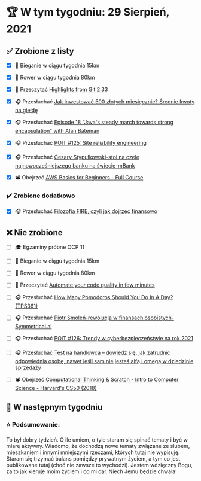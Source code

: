 # 🏆 W tym tygodniu: 29 Sierpień, 2021


## ✅ Zrobione z listy
- [x] 🏃 Bieganie w ciągu tygodnia 15km
- [x] 🚴 Rower w ciągu tygodnia 80km
- [x] 📗 Przeczytać [Highlights from Git 2.33](https://github.blog/2021-08-16-highlights-from-git-2-33/) 
- [x] 🎧 Przesłuchać [Jak inwestować 500 złotych miesięcznie? Średnie kwoty na giełdę](https://inwestomat.eu/jak-inwestowac-500-zlotych-miesiecznie/)
- [x] 🎧 Przesłuchać [Episode 18 “Java's steady march towards strong encapsulation” with Alan Bateman](https://inside.java/2021/06/29/podcast-018/)
- [x] 🎧 Przesłuchać [POIT #125: Site reliability engineering](https://porozmawiajmyoit.pl/poit-125-site-reliability-engineering/)
- [x] 🎧 Przesłuchać [Cezary Stypułkowski-stoi na czele najnowocześniejszego banku na świecie-mBank](https://zaprojektujswojezycie.pl/cezary-stypulkowski-stoi-na-czele-najnowoczesniejszego-banku-na-swiecie-mbank/)
- [x] 📽️ Obejrzeć [AWS Basics for Beginners - Full Course](https://youtu.be/ulprqHHWlng)


### ✔️ Zrobione dodatkowo
- [x] 🎧 Przesłuchać [Filozofia FIRE, czyli jak dojrzeć finansowo](https://inwestomat.eu/filozofia-fire-czyli-jak-dojrzec-finansowo/)


## ❌ Nie zrobione
- [ ] 🎓 Egzaminy próbne OCP 11
- [ ] 🏃 Bieganie w ciągu tygodnia 15km
- [ ] 🚴 Rower w ciągu tygodnia 80km
- [ ] 📗 Przeczytać [Automate your code quality in few minutes](https://unknownexception.eu/automate-your-code-quality?) 
- [ ] 🎧 Przesłuchać [How Many Pomodoros Should You Do In A Day? (TPS361)](https://www.asianefficiency.com/podcasts/how-many-pomodoros/)
- [ ] 🎧 Przesłuchać [Piotr Smoleń-rewolucja w finansach osobistych-Symmetrical.ai](https://zaprojektujswojezycie.pl/piotr-smolen-rewolucja-w-finansach-osobistych-symmetrical-ai/)
- [ ] 🎧 Przesłuchać [POIT #126: Trendy w cyberbezpieczeństwie na rok 2021](https://porozmawiajmyoit.pl/poit-126-trendy-w-cyberbezpieczenstwie-na-rok-2021/)
- [ ] 🎧 Przesłuchać [Test na handlowca – dowiedz się, jak zatrudnić odpowiednią osobę, nawet jeśli sam nie jesteś alfą i omegą w dziedzinie sprzedaży](https://malawielkafirma.pl/rekrutacja-handlowca/)
- [ ] 📽️ Obejrzeć [Computational Thinking & Scratch - Intro to Computer Science - Harvard's CS50 (2018)](https://youtu.be/F0WoVEr0-44?list=PLWKjhJtqVAbmGw5fN5BQlwuug-8bDmabi)


## 📝 W następnym tygodniu

### ⭐ Podsumowanie:
To był dobry tydzień. O ile umiem, o tyle staram się spinać tematy i być w miarę aktywny. Wiadomo, że dochodzą nowe tematy związane ze ślubem, mieszkaniem i innymi mniejszymi rzeczami, których tutaj nie wypisuję. Staram się trzymać balans pomiędzy prywatnym życiem, a tym co jest publikowane tutaj (choć nie zawsze to wychodzi). Jestem wdzięczny Bogu, za to jak kieruje moim życiem i co mi dał. Niech Jemu będzie chwała!
